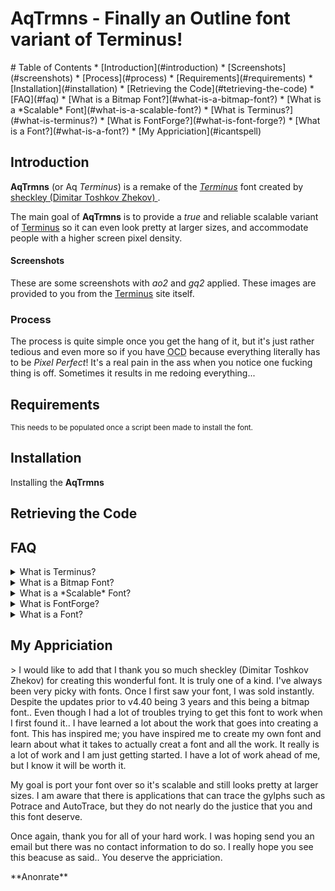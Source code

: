 <h1>AqTrmns - Finally an Outline font variant of Terminus!</h1>
# Table of Contents
* [Introduction](#introduction)
    * [Screenshots](#screenshots)
  * [Process](#process)
* [Requirements](#requirements)
* [Installation](#installation)
  * [Retrieving the Code](#tetrieving-the-code)
* [FAQ](#faq)
  * [What is a Bitmap Font?](#what-is-a-bitmap-font?)
  * [What is a *Scalable* Font](#what-is-a-scalable-font?)
  * [What is Terminus?](#what-is-terminus?)
  * [What is FontForge?](#what-is-font-forge?)
  * [What is a Font?](#what-is-a-font?)
* [My Appriciation](#icantspell)

## Introduction
**AqTrmns** (or Aq *Terminus*) is a remake of the
*[Terminus][terminussite]* font created by [sheckley (Dimitar Toshkov Zhekov)
][sheckley].

The main goal of **AqTrmns** is to provide a *true* and reliable scalable
variant of [Terminus](terminussite) so it can even look pretty at larger sizes,
and accommodate people with a higher screen pixel density.

#### Screenshots
These are some screenshots with *ao2* and *gq2* applied.  These images are
provided to you from the [Terminus](terminusshots) site itself.

### Process
The process is quite simple once you get the hang of it, but it's just rather
tedious and even more so if you have <abbr title="Obsessive Compulsive
Disorder">OCD</abbr> because everything literally has to be *Pixel Perfect*!
It's a real pain in the ass when you notice one fucking thing is off.
Sometimes it results in me redoing everything...

## Requirements
<sup>
  This needs to be populated once a script been made to install the font.
</sup>



## Installation
Installing the **AqTrmns**
## Retrieving the Code

## FAQ
<details>
<summary><a name="what-is-terminus?">What is Terminus?</a></summary>
This is what is stated for what [Terminus](terminussite) is on the
[Main Page](terminussite).
> Terminus Font is a clean, fixed width bitmap font, designed for long (8 and
  more hours per day) work with computers. Version 4.46 contains 1291
  characters, covers about 120 language sets and supports
  ISO8859-1/2/5/7/9/13/15/16, Paratype-PT154/PT254, KOI8-R/U/E/F, Esperanto,
  many IBM, Windows and Macintosh code pages, as well as the IBM VGA, vt100
  and xterm pseudographic characters.
</details>

<details>
<summary><a name="what-is-a-bitmap-font?">What is a Bitmap Font?</a></summary>
Currently [Terminus](terminussite) is just a [Bitmap](bitmapfonts) font
which is essentially an image being for each character.  [Bitmaps](bitmapfonts)
are also known to be called *Fixed Width* fonts and *Raster Fonts*.
</details>

<details>
<summary>
<a name="what-is-a-scalable-font?">What is a *Scalable* Font?</a>
</summary>
If you're reading this, you're wanting to know what a *Scalable* font is,
and you may know scaling a font is usually done with
[Bitmap](#what-is-a-bitmap?) fonts.

A lot of people probably wont know the term *Vector* or [Outline](outlinefonts)
and know what they mean in the contexts of fonts.  In short these types of
fonts are able to be *Scaled* without looking like shit.  I would explain how
it's done but I only have a rough idea myself as I haven't really done that
much research into it.
</details>

<details>
<summary><a name="what-is-fontforge?">What is FontForge?</a></summary>
[FontForge](fontforge) in short is an *awesome* Font Editor..

Here are some good reads [Design with FontForge](fontforgereads).
</details>

<details>
<summary><a name="what-is-a-font?">What is a Font?</a></summary>
If you're being serious..  Just leave..

But if you're actually being serious here is a link to a wiki article..  I'm
not even going to format it for you for your convinence.  Or even spell check
this part.  If you can't figure out how to go to a link that you can't just
click on (Even though you probably can) but are scared because it's words..
Just leave.

https://en.wikipedia.org/wiki/Font
</details>

[terminussite]:http://terminus-font.sourceforge.net/ "Terminus Font Home Page"
[sheckley]:https://sourceforge.net/u/sheckley/profile/ "sheckley profile on
Sourceforge"
[bitmapfonts]:https://en.wikipedia.org/wiki/Computer_font#Bitmap_fonts "Bitmap
fonts"
[fontforge]:https://fontforge.github.io/en-US/ "FontForge Open Source Font
Editor"
[terminusshots]:http://terminus-font.sourceforge.net/shots.html "Screenshots"
[outlinefonts]:https://en.wikipedia.org/wiki/Computer_font#Outline_fonts
"Outline Fonts"
[fontforgeereads]:http://designwithfontforge.com/en-US/index.html "A book about
how to create new Typefaces using FontForge"

<h2><a name="icantspell">My Appriciation</a></h2>
> I would like to add that I thank you so much sheckley (Dimitar Toshkov Zhekov)
  for creating this wonderful font.  It is truly one of a kind.  I've always
  been very picky with fonts.  Once I first saw your font, I was sold
  instantly.  Despite the updates prior to v4.40 being 3 years and this being
  a bitmap font..  Even though I had a lot of troubles trying to get this font
  to work when I first found it..  I have learned a lot about the work that
  goes into creating a font.  This has inspired me; you have inspired me to
  create my own font and learn about what it takes to actually creat a font
  and all the work.  It really is a lot of work and I am just getting started.
  I have a lot of work ahead of me, but I know it will be worth it.<p>My goal
  is port your font over so it's scalable and still looks pretty at larger
  sizes.  I am aware that there is applications that can trace the gylphs such
  as Potrace and AutoTrace, but they do not nearly do the justice that you and
  this font deserve.</p><p>Once again, thank you for all of your hard work.  I
  was hoping send you an email but there was no contact information to do so.
  I really hope you see this beacuse as said..  You deserve the
  appriciation.</p><p>**Anonrate**</p>
